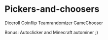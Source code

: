 # Pickers-and-choosers


Diceroll
Coinflip
Teamrandomizer
GameChooser



Bonus:
Autoclicker 
and 
Minecraft autominer ;) 

